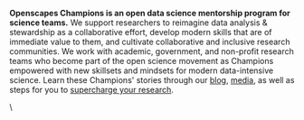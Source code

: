 **Openscapes Champions is an open data science mentorship program for science teams.**
We support researchers to reimagine data analysis & stewardship as a
collaborative effort, develop modern skills that are of immediate value
to them, and cultivate collaborative and inclusive research
communities. We work with academic, government, and non-profit research
teams who become part of the open science movement as Champions
empowered with new skillsets and mindsets for modern data-intensive
science. Learn these Champions' stories through our [blog](https://www.openscapes.org/blog/tags/case-study/), [media](https://www.openscapes.org/media), as well as steps for you to [supercharge your research](https://www.nature.com/articles/d41586-019-03335-4).

\
